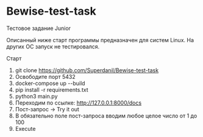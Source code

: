 # Bewise-test-task
Тестовое задание Junior

Описанный ниже старт программы предназначен для систем Linux. На других ОС запуск не тестировался.

Старт
1. git clone https://github.com/Superdanil/Bewise-test-task
2. Освободите порт 5432
3. docker-compose up --build
4. pip install -r requirements.txt
5. python3 main.py
6. Переходим по ссылке: http://127.0.0.1:8000/docs
7. Пост-запрос -> Try it out
8. В обязательно поле пост-запроса вводим любое целое число от 1 до 100
9. Execute
